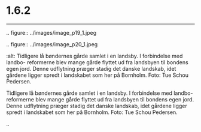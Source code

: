 # 1.6.2

 
 ---

<!-- Figures extracted from nearby pages -->

.. figure:: ../images/image_p19_1.jpeg



.. figure:: ../images/image_p20_1.jpeg

   :alt: Tidligere lå bøndernes gårde samlet i en landsby. I forbindelse med landbo- reformerne	blev	mange	gårde	flyttet	ud	fra	landsbyen	til	bondens	egen	jord.	Denne	udflytning	præger	stadig	det	danske	landskab,	idet	gårdene	ligger	spredt	i	landskabet	som	her	på	Bornholm.	Foto: Tue	Schou	Pedersen.

   Tidligere lå bøndernes gårde samlet i en landsby. I forbindelse med landbo- reformerne	blev	mange	gårde	flyttet	ud	fra	landsbyen	til	bondens	egen	jord.	Denne	udflytning	præger	stadig	det	danske	landskab,	idet	gårdene	ligger	spredt	i	landskabet	som	her	på	Bornholm.	Foto: Tue	Schou	Pedersen.

.. 
